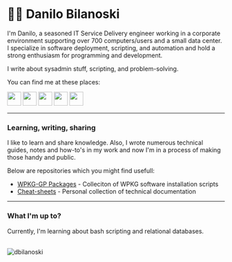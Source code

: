 # 🚵‍♂️ Danilo Bilanoski

I'm Danilo, a seasoned IT Service Delivery engineer working in a corporate environment supporting over 700 computers/users and a small data center. I specialize in software deployment, scripting, and automation and hold a strong enthusiasm for programming and development.

I write about sysadmin stuff, scripting, and problem-solving.

You can find me at these places:

<p align=left><a href=https://www.linkedin.com/in/danilo-bilanoski rel=noreferrer target=_blank><picture><source media="(prefers-color-scheme: dark)"srcset=https://raw.githubusercontent.com/danielcranney/readme-generator/main/public/icons/socials/linkedin-dark.svg><source media="(prefers-color-scheme: light)"srcset=https://raw.githubusercontent.com/danielcranney/readme-generator/main/public/icons/socials/linkedin.svg><img height=32 src=https://raw.githubusercontent.com/danielcranney/readme-generator/main/public/icons/socials/linkedin.svg width=32></picture></a>  <a href=http://www.medium.com/@dbilanoski rel=noreferrer target=_blank><picture><source media="(prefers-color-scheme: dark)"srcset=https://raw.githubusercontent.com/danielcranney/readme-generator/main/public/icons/socials/medium-dark.svg><source media="(prefers-color-scheme: light)"srcset=https://raw.githubusercontent.com/danielcranney/readme-generator/main/public/icons/socials/medium.svg><img height=32 src=https://raw.githubusercontent.com/danielcranney/readme-generator/main/public/icons/socials/medium.svg width=32></picture></a>  <a href=https://www.x.com/DBilanoski rel=noreferrer target=_blank><picture><source media="(prefers-color-scheme: dark)"srcset=https://raw.githubusercontent.com/danielcranney/readme-generator/main/public/icons/socials/twitter-dark.svg><source media="(prefers-color-scheme: light)"srcset=https://raw.githubusercontent.com/danielcranney/readme-generator/main/public/icons/socials/twitter.svg><img height=32 src=https://raw.githubusercontent.com/danielcranney/readme-generator/main/public/icons/socials/twitter.svg width=32></picture></a>  <a href=https://www.codepen.io/dbilanoski rel=noreferrer target=_blank><picture><source media="(prefers-color-scheme: dark)"srcset=https://raw.githubusercontent.com/danielcranney/readme-generator/main/public/icons/socials/codepen-dark.svg><source media="(prefers-color-scheme: light)"srcset=https://raw.githubusercontent.com/danielcranney/readme-generator/main/public/icons/socials/codepen.svg><img height=32 src=https://raw.githubusercontent.com/danielcranney/readme-generator/main/public/icons/socials/codepen.svg width=32></picture></a>  <a href=https://www.github.com/dbilanoski rel=noreferrer target=_blank><picture><source media="(prefers-color-scheme: dark)"srcset=https://raw.githubusercontent.com/danielcranney/readme-generator/main/public/icons/socials/github-dark.svg><source media="(prefers-color-scheme: light)"srcset=https://raw.githubusercontent.com/danielcranney/readme-generator/main/public/icons/socials/github.svg><img height=32 src=https://raw.githubusercontent.com/danielcranney/readme-generator/main/public/icons/socials/github.svg width=32></picture></a>

---  
### Learning, writing, sharing
I like to learn and share knowledge. Also, I wrote numerous technical guides, notes and how-to's in my work and now I'm in a process of making those handy and public.

Below are repositories which you might find usefull:

* [WPKG-GP Packages](https://github.com/dbilanoski/wpkg-packages) - Colleciton of WPKG software installation scripts 
* [Cheat-sheets](https://github.com/dbilanoski/cheat-sheets) - Personal collection of technical documentation

---
### What I'm up to?
Currently, I'm learning about bash scripting and relational databases.
<br></br>
<p><img align="left" src="https://github-readme-stats.vercel.app/api/top-langs?username=dbilanoski&show_icons=true&locale=en&layout=compact" alt="dbilanoski" /></p>

